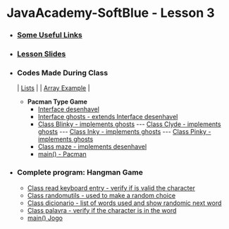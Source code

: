 # JavaAcademy-SoftBlue - Lesson 3

* ### [Some Useful Links](https://github.com/samuel-sanches-BR/Cursos-Softblue/blob/exercise-javaacademy/Webinar%20%233%20-%20Links.txt)

* ### [Lesson Slides](https://github.com/samuel-sanches-BR/Cursos-Softblue/blob/exercise-javaacademy/Webinar%20%233%20-%20Slides.pdf)

* ### **Codes Made During Class**

  | [Lists](https://github.com/samuel-sanches-BR/Cursos-Softblue/blob/exercise-javaacademy/Listas.java) | 
  | [Array Example](https://github.com/samuel-sanches-BR/Cursos-Softblue/blob/exercise-javaacademy/ExemploArray.java) | 
  
  * **Pacman Type Game**
       * [Interface desenhavel](https://github.com/samuel-sanches-BR/Cursos-Softblue/blob/exercise-javaacademy/Desenhavel.java)
       * [Interface ghosts - extends Interface desenhavel](https://github.com/samuel-sanches-BR/Cursos-Softblue/blob/exercise-javaacademy/Ghost.java)
       * [Class Blinky - implements ghosts](https://github.com/samuel-sanches-BR/Cursos-Softblue/blob/exercise-javaacademy/Blinky.java) --- [Class Clyde - implements ghosts](https://github.com/samuel-sanches-BR/Cursos-Softblue/blob/exercise-javaacademy/Clyde.java) --- [Class Inky - implements ghosts](https://github.com/samuel-sanches-BR/Cursos-Softblue/blob/exercise-javaacademy/Inky.java) --- [Class Pinky - implements ghosts](https://github.com/samuel-sanches-BR/Cursos-Softblue/blob/exercise-javaacademy/Pinky.java)
       * [Class maze - implements desenhavel](https://github.com/samuel-sanches-BR/Cursos-Softblue/blob/exercise-javaacademy/Maze.java)
       * [main() - Pacman](https://github.com/samuel-sanches-BR/Cursos-Softblue/blob/exercise-javaacademy/Pacman.java)
        
  
 
* ### Complete program: Hangman Game
  * [Class read keyboard entry - verify if is valid the character](https://github.com/samuel-sanches-BR/Cursos-Softblue/blob/exercise-javaacademy/ConsoleUtils.java)
  * [Class randomutils - used to make a random choice](https://github.com/samuel-sanches-BR/Cursos-Softblue/blob/exercise-javaacademy/RandomUtils.java)
  * [Class dicionario - list of words used and show randomic next word](https://github.com/samuel-sanches-BR/Cursos-Softblue/blob/exercise-javaacademy/Dicionario.java)
  * [Class palavra - verify if the character is in the word](https://github.com/samuel-sanches-BR/Cursos-Softblue/blob/exercise-javaacademy/Palavra.java)
  * [main() Jogo](https://github.com/samuel-sanches-BR/Cursos-Softblue/blob/exercise-javaacademy/Jogo.java)
